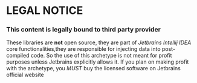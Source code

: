 # LEGAL NOTICE
### This content is legally bound to third party provider

These libraries are **not** open source, they are part of *Jetbrains Intellij IDEA* core functionalities,they are responsible for injecting data into post-compiled code.
So the use of this archetype is not meant for profit purposes unless Jetbrains explicitly allows it.
If you plan on making profit with the archetype, you *MUST* buy the licensed software on Jetbrains official website
